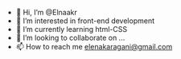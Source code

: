 - 👋 Hi, I’m @Elnaakr
- 👀 I’m interested in front-end development
- 🌱 I’m currently learning html-CSS
- 💞️ I’m looking to collaborate on ...
- 📫 How to reach me elenakaragani@gmail.com

<!---
Elnaakr/Elnaakr is a ✨ special ✨ repository because its `README.md` (this file) appears on your GitHub profile.
You can click the Preview link to take a look at your changes.
--->
